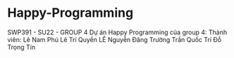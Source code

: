 # Happy-Programming
SWP391 - SU22 - GROUP 4
Dự án Happy Programming của group 4:
Thành viên:
Lê Nam Phú
Lê Trí Quyền
LÊ Nguyễn Đăng Trường
Trần Quốc Trí
Đỗ Trọng Tín
